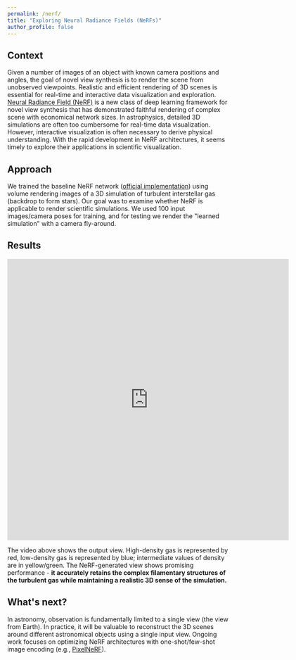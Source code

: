 ```yaml
---
permalink: /nerf/
title: "Exploring Neural Radiance Fields (NeRFs)"
author_profile: false
---
```


## Context

Given a number of images of an object with known camera positions and angles, the goal of novel view synthesis is to render the scene from unobserved viewpoints. Realistic and efficient rendering of 3D scenes is essential for real-time and interactive data visualization and exploration.
[Neural Radiance Field (NeRF)](https://arxiv.org/abs/2003.08934) is a new class of deep learning framework for novel view synthesis that has demonstrated faithful rendering of complex scene with economical network sizes. In astrophysics, detailed 3D simulations are often too cumbersome for real-time data visualization. However, interactive visualization is often necessary to derive physical understanding. With the rapid development in NeRF architectures, it seems timely to explore their applications in scientific visualization.


## Approach 

We trained the baseline NeRF network ([official implementation](https://www.matthewtancik.com/nerf)) using volume rendering images of a 3D simulation of turbulent interstellar gas (backdrop to form stars). Our goal was to examine whether NeRF is applicable to render scientific simulations. We used 100 input images/camera poses for training, and for testing we render the "learned simulation" with a camera fly-around.

## Results

<iframe src="https://player.vimeo.com/video/587604817?h=2db627bf89" width="640" height="640" frameborder="0" allow="autoplay; fullscreen; picture-in-picture" allowfullscreen></iframe>

The video above shows the output view. High-density gas is represented by red, low-density gas is represented by blue; intermediate values of density are in yellow/green. The NeRF-generated view shows promising performance - **it accurately retains the complex filamentary structures of the turbulent gas while maintaining a realistic 3D sense of the simulation.**


## What's next?

In astronomy, observation is fundamentally limited to a single view (the view from Earth). In practice, it will be valuable to reconstruct the 3D scenes around different astronomical objects using a single input view. Ongoing work focuses on optimizing NeRF architectures with one-shot/few-shot image encoding (e.g., [PixelNeRF](https://github.com/sxyu/pixel-nerf)).
